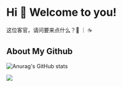 # Hi 👋 Welcome to you!
这位客官，请问要来点什么？🍵 ｜ ☕️

## About My Github

![Anurag's GitHub stats](https://github-readme-stats.vercel.app/api?username=inokoe&show_icons=true&theme=radical&count_private=true)

<img  src="https://github-readme-stats.vercel.app/api/top-langs/?username=inokoe&count_private=true&layout=compact">
 

<!--
**inokoe/inokoe** is a ✨ _special_ ✨ repository because its `README.md` (this file) appears on your GitHub profile.

Here are some ideas to get you started:

- 🔭 I’m currently working on ...
- 🌱 I’m currently learning ...
- 👯 I’m looking to collaborate on ...
- 🤔 I’m looking for help with ...
- 💬 Ask me about ...
- 📫 How to reach me: ...
- 😄 Pronouns: ...
- ⚡ Fun fact: ...
-->

